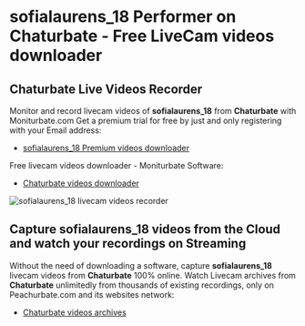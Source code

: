 # sofialaurens_18 Performer on Chaturbate - Free LiveCam videos downloader

## Chaturbate Live Videos Recorder

Monitor and record livecam videos of **sofialaurens_18** from **Chaturbate** with Moniturbate.com
Get a premium trial for free by just and only registering with your Email address:
* [sofialaurens_18 Premium videos downloader](https://moniturbate.com/request-demo-licence-key.html)

Free livecam videos downloader - Moniturbate Software:
* [Chaturbate videos downloader](https://moniturbate.com/moniturbate-download-software.html)

![sofialaurens_18 livecam videos recorder](https://peachurnet.com/templates/moniturbate-software.png)


## Capture sofialaurens_18 videos from the Cloud and watch your recordings on Streaming

Without the need of downloading a software, capture **sofialaurens_18** livecam videos from **Chaturbate** 100% online.
Watch Livecam archives from **Chaturbate** unlimitedly from thousands of existing recordings, only on Peachurbate.com and its websites network:
* [Chaturbate videos archives](https://peachurnet.com/)